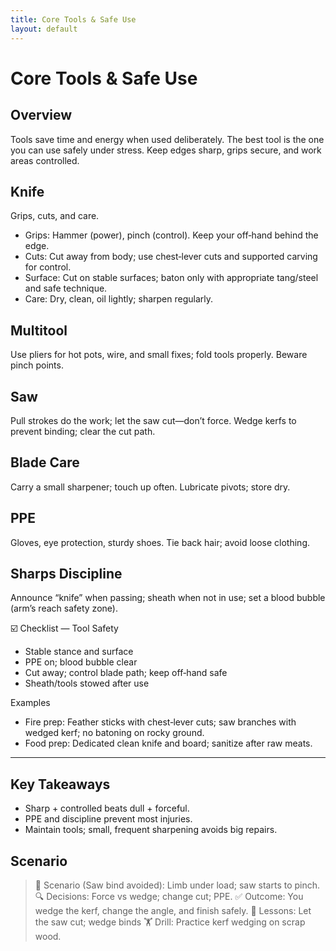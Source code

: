 ```yaml
---
title: Core Tools & Safe Use
layout: default
---
```


# Core Tools & Safe Use

## Overview
Tools save time and energy when used deliberately. The best tool is the one you can use safely under stress. Keep edges sharp, grips secure, and work areas controlled.

## Knife
Grips, cuts, and care.

- Grips: Hammer (power), pinch (control). Keep your off‑hand behind the edge.
- Cuts: Cut away from body; use chest‑lever cuts and supported carving for control.
- Surface: Cut on stable surfaces; baton only with appropriate tang/steel and safe technique.
- Care: Dry, clean, oil lightly; sharpen regularly.

## Multitool
Use pliers for hot pots, wire, and small fixes; fold tools properly. Beware pinch points.

## Saw
Pull strokes do the work; let the saw cut—don’t force. Wedge kerfs to prevent binding; clear the cut path.

## Blade Care
Carry a small sharpener; touch up often. Lubricate pivots; store dry.

## PPE
Gloves, eye protection, sturdy shoes. Tie back hair; avoid loose clothing.

## Sharps Discipline
Announce “knife” when passing; sheath when not in use; set a blood bubble (arm’s reach safety zone).

☑️ Checklist — Tool Safety
- Stable stance and surface
- PPE on; blood bubble clear
- Cut away; control blade path; keep off‑hand safe
- Sheath/tools stowed after use

Examples
- Fire prep: Feather sticks with chest‑lever cuts; saw branches with wedged kerf; no batoning on rocky ground.
- Food prep: Dedicated clean knife and board; sanitize after raw meats.

---

## Key Takeaways
- Sharp + controlled beats dull + forceful.
- PPE and discipline prevent most injuries.
- Maintain tools; small, frequent sharpening avoids big repairs.

## Scenario

> 🧭 Scenario (Saw bind avoided): Limb under load; saw starts to pinch.
> 🔍 Decisions: Force vs wedge; change cut; PPE.
> ✅ Outcome: You wedge the kerf, change the angle, and finish safely.
> 🧠 Lessons: Let the saw cut; wedge binds
> 🏋️ Drill: Practice kerf wedging on scrap wood.
